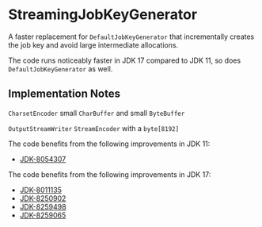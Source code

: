 StreamingJobKeyGenerator
========================

A faster replacement for `DefaultJobKeyGenerator` that incrementally creates the job key and avoid large intermediate allocations.

The code runs noticeably faster in JDK 17 compared to JDK 11, so does `DefaultJobKeyGenerator` as well.


Implementation Notes
--------------------

`CharsetEncoder` small `CharBuffer` and small `ByteBuffer`

`OutputStreamWriter` `StreamEncoder` with a `byte[8192]`

The code benefits from the following improvements in JDK 11:

- [JDK-8054307](https://bugs.openjdk.java.net/browse/JDK-8054307)

The code benefits from the following improvements in JDK 17:

- [JDK-8011135](https://bugs.openjdk.java.net/browse/JDK-8011135)
- [JDK-8250902](https://bugs.openjdk.java.net/browse/JDK-8250902)
- [JDK-8259498](https://bugs.openjdk.java.net/browse/JDK-8259498)
- [JDK-8259065](https://bugs.openjdk.java.net/browse/JDK-8259065)

